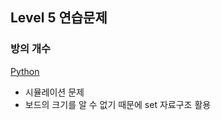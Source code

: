 ## Level 5 연습문제

### 방의 개수
[Python](방의%20개수/solution.py)
- 시뮬레이션 문제
- 보드의 크기를 알 수 없기 때문에 set 자료구조 활용